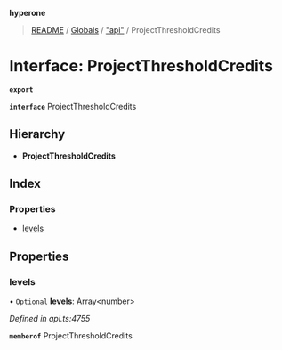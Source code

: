 **hyperone**

> [README](../README.md) / [Globals](../globals.md) / ["api"](../modules/_api_.md) / ProjectThresholdCredits

# Interface: ProjectThresholdCredits

**`export`** 

**`interface`** ProjectThresholdCredits

## Hierarchy

* **ProjectThresholdCredits**

## Index

### Properties

* [levels](_api_.projectthresholdcredits.md#levels)

## Properties

### levels

• `Optional` **levels**: Array\<number>

*Defined in api.ts:4755*

**`memberof`** ProjectThresholdCredits
